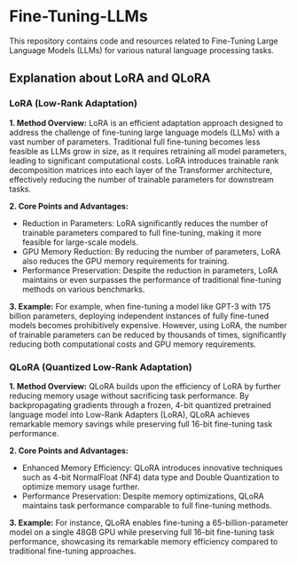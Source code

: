# Fine-Tuning-LLMs

This repository contains code and resources related to Fine-Tuning Large Language Models (LLMs) for various natural language processing tasks.

## Explanation about LoRA and QLoRA

### LoRA (Low-Rank Adaptation)

**1. Method Overview:**
LoRA is an efficient adaptation approach designed to address the challenge of fine-tuning large language models (LLMs) with a vast number of parameters. Traditional full fine-tuning becomes less feasible as LLMs grow in size, as it requires retraining all model parameters, leading to significant computational costs. LoRA introduces trainable rank decomposition matrices into each layer of the Transformer architecture, effectively reducing the number of trainable parameters for downstream tasks.

**2. Core Points and Advantages:**
- Reduction in Parameters: LoRA significantly reduces the number of trainable parameters compared to full fine-tuning, making it more feasible for large-scale models.
- GPU Memory Reduction: By reducing the number of parameters, LoRA also reduces the GPU memory requirements for training.
- Performance Preservation: Despite the reduction in parameters, LoRA maintains or even surpasses the performance of traditional fine-tuning methods on various benchmarks.

**3. Example:**
For example, when fine-tuning a model like GPT-3 with 175 billion parameters, deploying independent instances of fully fine-tuned models becomes prohibitively expensive. However, using LoRA, the number of trainable parameters can be reduced by thousands of times, significantly reducing both computational costs and GPU memory requirements.

### QLoRA (Quantized Low-Rank Adaptation)

**1. Method Overview:**
QLoRA builds upon the efficiency of LoRA by further reducing memory usage without sacrificing task performance. By backpropagating gradients through a frozen, 4-bit quantized pretrained language model into Low-Rank Adapters (LoRA), QLoRA achieves remarkable memory savings while preserving full 16-bit fine-tuning task performance.

**2. Core Points and Advantages:**
- Enhanced Memory Efficiency: QLoRA introduces innovative techniques such as 4-bit NormalFloat (NF4) data type and Double Quantization to optimize memory usage further.
- Performance Preservation: Despite memory optimizations, QLoRA maintains task performance comparable to full fine-tuning methods.

**3. Example:**
For instance, QLoRA enables fine-tuning a 65-billion-parameter model on a single 48GB GPU while preserving full 16-bit fine-tuning task performance, showcasing its remarkable memory efficiency compared to traditional fine-tuning approaches.
